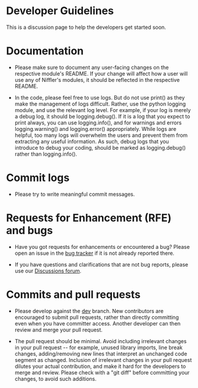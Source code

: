 # Developer Guidelines

This is a discussion page to help the developers get started soon. 


# Documentation

* Please make sure to document any user-facing changes on the respective module's README. If your change will affect how a user will use any of Niffler's modules, it should be reflected in the respective README.

* In the code, please feel free to use logs. But do not use print() as they make the management of logs difficult. Rather, use the python logging module, and use the relevant log level. For example, if your log is merely a debug log, it should be logging.debug(). If it is a log that you expect to print always, you can use logging.info(), and for warnings and errors logging.warning() and logging.error() appropriately. While logs are helpful, too many logs will overwhelm the users and prevent them from extracting any useful information. As such, debug logs that you introduce to debug your coding, should be marked as logging.debug() rather than logging.info().


# Commit logs

* Please try to write meaningful commit messages.


# Requests for Enhancement (RFE) and bugs

* Have you got requests for enhancements or encountered a bug? Please open an issue in the [bug tracker](https://github.com/Emory-HITI/Niffler/issues) if it is not already reported there.

* If you have questions and clarifications that are not bug reports, please use our [Discussions forum](https://github.com/Emory-HITI/Niffler/discussions).

# Commits and pull requests

* Please develop against the [dev](https://github.com/Emory-HITI/Niffler/tree/dev) branch. New contributors are encouraged to submit pull requests, rather than directly committing even when you have committer access. Another developer can then review and merge your pull request.

* The pull request should be minimal. Avoid including irrelevant changes in your pull request -- for example, unused library imports, line break changes, adding/removing new lines that interpret an unchanged code segment as changed. Inclusion of irrelevant changes in your pull request dilutes your actual contribution, and make it hard for the developers to merge and review. Please check with a "git diff" before committing your changes, to avoid such additions. 

